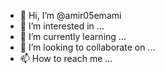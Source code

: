 - 👋 Hi, I’m @amir05emami
- 👀 I’m interested in ...
- 🌱 I’m currently learning ...
- 💞️ I’m looking to collaborate on ...
- 📫 How to reach me ...

<!---
amir05emami/amir05emami is a ✨ special ✨ repository because its `README.md` (this file) appears on your GitHub profile.
You can click the Preview link to take a look at your changes.
--->
